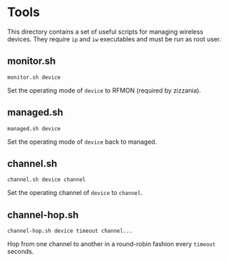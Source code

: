 Tools
=====

This directory contains a set of useful scripts for managing wireless
devices. They require `ip` and `iw` executables and must be run as root user.

monitor.sh
----------

    monitor.sh device

Set the operating mode of `device` to RFMON (required by zizzania).

managed.sh
----------

    managed.sh device

Set the operating mode of `device` back to managed.

channel.sh
----------

    channel.sh device channel

Set the operating channel of `device` to `channel`.

channel-hop.sh
--------------

    channel-hop.sh device timeout channel...

Hop from one channel to another in a round-robin fashion every `timeout`
seconds.
